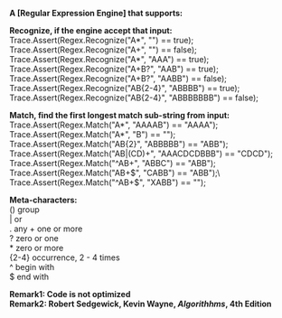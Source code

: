 

**A [Regular Expression Engine] that supports:**

**Recognize, if the engine accept that input:**\
Trace.Assert(Regex.Recognize("A*", "") == true);\
Trace.Assert(Regex.Recognize("A+", "") == false);\
Trace.Assert(Regex.Recognize("A*", "AAA") == true);\
Trace.Assert(Regex.Recognize("A+B?", "AAB") == true);\
Trace.Assert(Regex.Recognize("A+B?", "AABB") == false);\
Trace.Assert(Regex.Recognize("AB{2-4}", "ABBBB") == true);\
Trace.Assert(Regex.Recognize("AB{2-4}", "ABBBBBBB") == false);

**Match, find the first longest match sub-string from input:**\
Trace.Assert(Regex.Match("A*", "AAAAB") == "AAAA");\
Trace.Assert(Regex.Match("A*", "B") == "");\
Trace.Assert(Regex.Match("AB{2}", "ABBBBB") == "ABB");\
Trace.Assert(Regex.Match("AB|(CD)+", "AAACDCDBBB") == "CDCD");\
Trace.Assert(Regex.Match("^AB+", "ABBC") == "ABB");\
Trace.Assert(Regex.Match("AB+$", "CABB") == "ABB");\
Trace.Assert(Regex.Match("^AB+$", "XABB") == "");

**Meta-characters:**\
() group\
| or\
\. any
\+ one or more\
\? zero or one\
\* zero or more\
{2-4} occurrence, 2 - 4 times\
^ begin with\
$ end with


**Remark1: Code is not optimized**\
**Remark2: Robert Sedgewick, Kevin Wayne, *Algorithhms*, 4th Edition**
